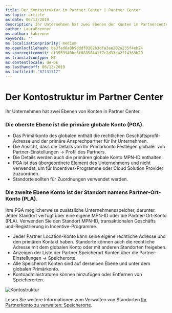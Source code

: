 ```yaml
---
title: Der Kontostruktur im Partner Center | Partner Center
ms.topic: article
ms.date: 06/13/2019
description: Ihr Unternehmen hat zwei Ebenen der Konten im Partnercenter an.
author: LauraBrenner
ms.author: labrenne
keywords: ''
ms.localizationpriority: medium
ms.openlocfilehash: ba3fad0a8b9dddf0162b3dfa3ae202a235f4eb24
ms.sourcegitcommit: ef3559940bc6f68858441f7c2d33e42f14363b20
ms.translationtype: MT
ms.contentlocale: de-DE
ms.lasthandoff: 06/13/2019
ms.locfileid: "67131717"
---
```

# <a name="the-account-structure-in-partner-center"></a>Der Kontostruktur im Partner Center

Ihr Unternehmen hat zwei Ebenen von Konten in Partner Center. 

### <a name="the-top-level-is-the-primary-global-account-pga"></a>Die oberste Ebene ist die primäre globale Konto (PGA).

- Das Primärkonto des globalen enthält die rechtlichen Geschäftsprofil-Adresse und der primäre Ansprechpartner für Ihr Unternehmen. 
- Die Ansicht, dass die Details von Ihr Primärkonto Festlegen globaler von Partner-Einstellungen -> Profil des Partners.
- Die Details werden auch die primären globale Konto MPN-ID enthalten. 
- PGA ist das übergeordnete Element des Unternehmens und nicht verwendet, um für Incentives-Programme oder Cloud Solution Provider zuzuordnen. 
- Standorte sollten für Zuordnungen verwendet werden.

### <a name="the-second-level-account-is-the-location-account-called-partner-location-account-pla"></a>Die zweite Ebene Konto ist der Standort namens Partner-Ort-Konto (PLA).

Ihre PGA möglicherweise zusätzliche Unternehmensspeicher, darunter. Jeder Standort verfügt über eine eigene MPN-ID oder die Partner-Ort-Konto (PLA). Verwenden Sie den Standort MPN-ID, transaktionalen Geschäfts und-Registrierung in Incentive-Programme.

- Jeder Partner Location-Konto kann seine eigene rechtliche Adresse und den primären Kontakt haben. Standorte können auch die rechtliche Adresse mit dem globalen Konto oder mit anderen Standorten freigeben.
- Anzeigen der Liste der Partner Speicherort Konten über die Partner-Einstellungen -> Speicherorte.
- Alle Speicherort Konten sind auf derselben Ebene und unter dem globalen Primärkonto.
- Kontoadministratoren können hinzufügen oder Entfernen von Speicherorten.

![Kontostruktur](images/accountstructure.png)

Lesen Sie weitere Informationen zum Verwalten von Standorten [Ihr Partnerkonto zu verwalten: Speicherorte](manage-locations.md). 




















